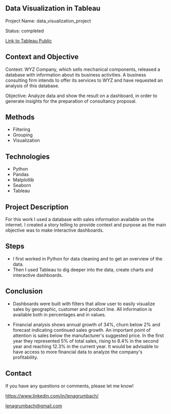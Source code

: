 ## Data Visualization in Tableau

Project Name: data_visualization_project

Status: completed 

[Link to Tableau Public](https://public.tableau.com/app/profile/lena.grumbach/viz/data_visualization_project/Context?publish=yes)


## Context and Objective

Context: WYZ Company, which sells mechanical components, released a database with information about its business activities. A business consulting firm intends to offer its services to WYZ and have requested an analysis of this database.

Objective: Analyze data and show the result on a dashboard, in order to generate insights for the preparation of consultancy proposal.


## Methods
  - Filtering
  - Grouping
  - Visualization


## Technologies 
  - Python
  - Pandas
  - Matplotlib
  - Seaborn
  - Tableau


## Project Description
For this work I used a database with sales information available on the internet. I created a story telling to provide context and purpose as the main objective was to make interactive dashboards.


## Steps
  - I first worked in Python for data cleaning and to get an overview of the data.
  - Then I used Tableau to dig deeper into the data, create charts and interactive dashboards.


## Conclusion
  - Dashboards were built with filters that allow user to easily visualize sales by geographic, customer and product line. All information is available both in percentages and in values.

  - Financial analysis shows annual growth of 34%, churn below 2% and forecast indicating continued sales growth. An important point of attention is sales below the manufacturer's suggested price. In the first year they represented 5% of total sales, rising to 8.4% in the second year and reaching 12.3% in the current year. It would be advisable to have access to more financial data to analyze the company's profitability.


## Contact
  If you have any questions or comments, please let me know!
  
  https://www.linkedin.com/in/lenagrumbach/

  lenagrumbach@gmail.com
















